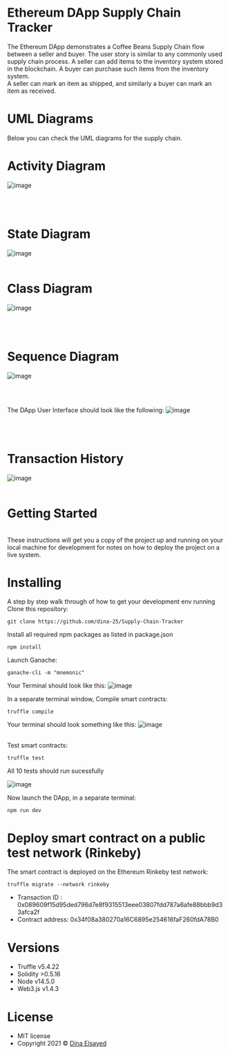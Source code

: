 # Ethereum DApp Supply Chain Tracker

The Ethereum DApp demonstrates a Coffee Beans Supply Chain flow between a seller and buyer. The user story is similar to any commonly used supply chain process. A seller can add items to the inventory system stored in the blockchain. A buyer can purchase such items from the inventory system.<br>
A seller can mark an item as shipped, and similarly a buyer can mark an item as received.

# UML Diagrams

Below you can check the UML diagrams for the supply chain.



# Activity Diagram

![image](https://user-images.githubusercontent.com/40601380/147713816-1ead236c-a6bd-44b2-9e4a-6322fa17bad0.png)

 <br><br>
 
# State Diagram

![image](https://user-images.githubusercontent.com/40601380/147713745-2262a8ca-0f6c-4c4a-9b5b-d1c483766fce.png)
 <br><br>
 
 # Class Diagram
 
 ![image](https://user-images.githubusercontent.com/40601380/147713860-ec22f794-5ab5-4dab-8465-263b0cd2e68f.png)

 
  <br><br>
  
  # Sequence Diagram
  
  ![image](https://user-images.githubusercontent.com/40601380/147713949-ebf2f261-ffec-4d23-9341-17a289825727.png)

<br><br>

The DApp User Interface should look like the following:
![image](https://user-images.githubusercontent.com/40601380/147781260-05a000d4-e1b1-4aba-80a3-fdc29f9fe681.png)

<br><br>

# Transaction History
![image](https://user-images.githubusercontent.com/40601380/147781385-6a014280-a0c0-4816-83e3-895ea5c13391.png)
<br><br>

# Getting Started
<br>
These instructions will get you a copy of the project up and running on your local machine for development for notes on how to deploy the project on a live system. <br>

# Installing 
A step by step walk through of how to get your development env running <br>
Clone this repository: <br>
```
git clone https://github.com/dina-25/Supply-Chain-Tracker
```
Install all required npm packages as listed in package.json 

```
npm install
```
Launch Ganache:<br>
```
ganache-cli -m "mnemonic"
```
Your Terminal should look like this:
![image](https://user-images.githubusercontent.com/40601380/147782547-43748972-c222-4a3f-bdf5-22dcd3235583.png)

In a separate terminal window, Compile smart contracts:
```
truffle compile
```
Your terminal should look something like this:
![image](https://user-images.githubusercontent.com/40601380/147782689-99c1bd49-a602-4992-ba9d-22c28dd7acdb.png)

<br>
Test smart contracts: <br>

```
truffle test
```
All 10 tests should run sucessfully <br>

![image](https://user-images.githubusercontent.com/40601380/147782824-9392597b-8f8d-4562-9cc8-6ad1c78ddd78.png)
<br>

Now launch the DApp, in a separate terminal:<br>
```
npm run dev
```
# Deploy smart contract on a public test network (Rinkeby)
The smart contract is deployed on the Ethereum Rinkeby test network: <br>
```
truffle migrate --network rinkeby
```
- Transaction ID : 0x089609f15d95ded796d7e8f9315513eee03807fdd787a6afe88bbb9d33afca2f <br>
- Contract address: 0x34f08a380270a16C6895e254616faF260fdA78B0 <br>

# Versions
- Truffle v5.4.22 <br>
- Solidity >0.5.16 <br>
- Node v14.5.0 <br>
- Web3.js v1.4.3 <br>

# License
- MIT license
- Copyright 2021 &copy; [Dina Elsayed](https://github.com/dina-25)


